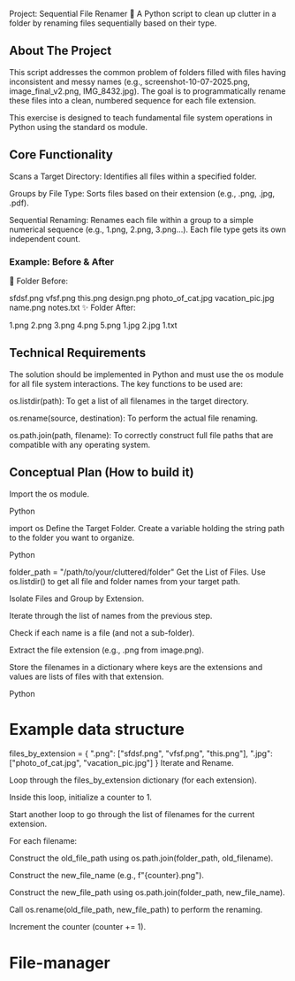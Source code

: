 Project: Sequential File Renamer 🧹
A Python script to clean up clutter in a folder by renaming files sequentially based on their type.

## About The Project
This script addresses the common problem of folders filled with files having inconsistent and messy names (e.g., screenshot-10-07-2025.png, image_final_v2.png, IMG_8432.jpg). The goal is to programmatically rename these files into a clean, numbered sequence for each file extension.

This exercise is designed to teach fundamental file system operations in Python using the standard os module.

## Core Functionality
Scans a Target Directory: Identifies all files within a specified folder.

Groups by File Type: Sorts files based on their extension (e.g., .png, .jpg, .pdf).

Sequential Renaming: Renames each file within a group to a simple numerical sequence (e.g., 1.png, 2.png, 3.png...). Each file type gets its own independent count.

### Example: Before & After
📂 Folder Before:

sfdsf.png
vfsf.png
this.png
design.png
photo_of_cat.jpg
vacation_pic.jpg
name.png
notes.txt
✨ Folder After:

1.png
2.png
3.png
4.png
5.png
1.jpg
2.jpg
1.txt
## Technical Requirements
The solution should be implemented in Python and must use the os module for all file system interactions. The key functions to be used are:

os.listdir(path): To get a list of all filenames in the target directory.

os.rename(source, destination): To perform the actual file renaming.

os.path.join(path, filename): To correctly construct full file paths that are compatible with any operating system.

## Conceptual Plan (How to build it)
Import the os module.

Python

import os
Define the Target Folder.
Create a variable holding the string path to the folder you want to organize.

Python

folder_path = "/path/to/your/cluttered/folder"
Get the List of Files.
Use os.listdir() to get all file and folder names from your target path.

Isolate Files and Group by Extension.

Iterate through the list of names from the previous step.

Check if each name is a file (and not a sub-folder).

Extract the file extension (e.g., .png from image.png).

Store the filenames in a dictionary where keys are the extensions and values are lists of files with that extension.

Python

# Example data structure
files_by_extension = {
    ".png": ["sfdsf.png", "vfsf.png", "this.png"],
    ".jpg": ["photo_of_cat.jpg", "vacation_pic.jpg"]
}
Iterate and Rename.

Loop through the files_by_extension dictionary (for each extension).

Inside this loop, initialize a counter to 1.

Start another loop to go through the list of filenames for the current extension.

For each filename:

Construct the old_file_path using os.path.join(folder_path, old_filename).

Construct the new_file_name (e.g., f"{counter}.png").

Construct the new_file_path using os.path.join(folder_path, new_file_name).

Call os.rename(old_file_path, new_file_path) to perform the renaming.

Increment the counter (counter += 1).

# File-manager
